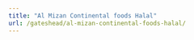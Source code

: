 ```yaml
---
title: "Al Mizan Continental foods Halal"
url: /gateshead/al-mizan-continental-foods-halal/
---
```

